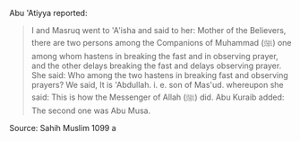 Abu 'Atiyya reported:

> I and Masruq went to 'A'isha and said to her: Mother of the Believers, there are two persons among the Companions of Muhammad (ﷺ) one among whom hastens in breaking the fast and in observing prayer, and the other delays breaking the fast and delays observing prayer. She said: Who among the two hastens in breaking fast and observing prayers? We said, It is 'Abdullah. i. e. son of Mas'ud. whereupon she said: This is how the Messenger of Allah (ﷺ) did. Abu Kuraib added: The second one was Abu Musa.

Source: Sahih Muslim 1099 a
